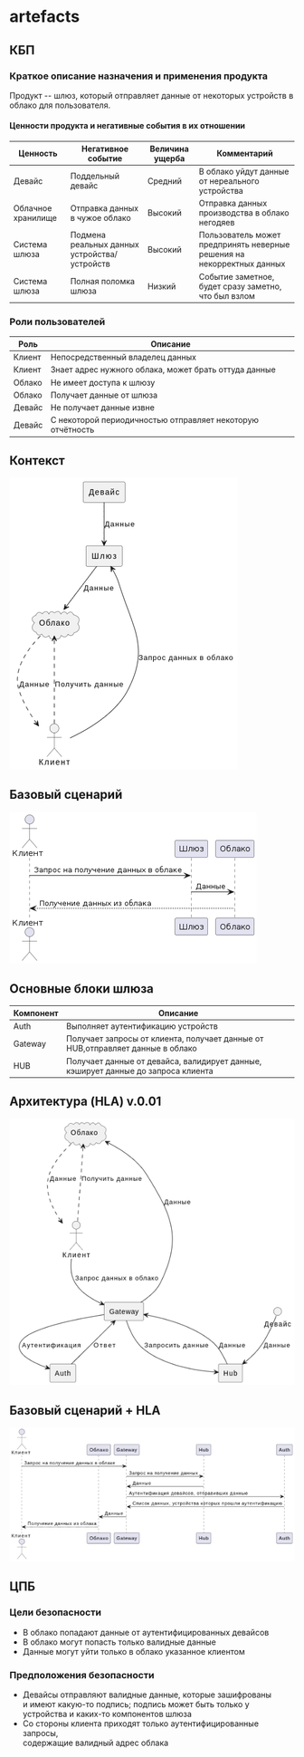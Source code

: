 # artefacts
## КБП
### Краткое описание назначения и применения продукта
Продукт -- шлюз, который отправляет данные от некоторых устройств в облако для пользователя.  
#### Ценности продукта и негативные события в их отношении
| Ценность |Негативное событие | Величина ущерба | Комментарий |
|---------------------|---------------------|---------------------|---------------------|
| Девайс  |Поддельный девайс| Средний | В облако уйдут данные от нереального устройства |
| Облачное хранилище |Отправка данных в чужое облако| Высокий | Отправка данных производства в облако негодяев |
| Система шлюза | Подмена реальных данных устройства/устройств | Высокий |Пользователь может предпринять неверные решения на некорректных данных|
| Система шлюза | Полная поломка шлюза | Низкий |Событие заметное, будет сразу заметно, что был взлом|

### Роли пользователей
| Роль |Описание                        | 
|------|--------------------------------|
|Клиент|Непосредственный владелец данных|
|Клиент|Знает адрес нужного облака, может брать оттуда данные|
|Облако|Не имеет доступа к шлюзу|
|Облако|Получает данные от шлюза|
|Девайс|Не получает данные извне|
|Девайс|С некоторой периодичностью отправляет некоторую отчётность|

## Контекст

![alt text](diagrams/context/context.png)

## Базовый сценарий
![basic_scenary](diagrams/basicScenary/basic-scenary.png)

## Основные блоки шлюза
| Компонент |Описание                        | 
|-----------|--------------------------------|
|Auth|Выполняет аутентификацию устройств|
|Gateway|Получает запросы от клиента, получает данные от HUB,отправляет данные в облако|
|HUB|Получает данные от девайса, валидирует данные, кэширует данные до запроса клиента|

## Архитектура (HLA) v.0.01
![alt text](diagrams/architectory-hla-0-01/architectory-0-01.png)

## Базовый сценарий + HLA
![alt text](diagrams/basicScenaryHla/basic-scenary-hla.png)
## ЦПБ
### Цели безопасности
* В облако попадают данные от аутентифицированных девайсов
* В облако могут попасть только валидные данные
* Данные могут уйти только в облако указанное клиентом
### Предположения безопасности 
* Девайсы отправляют валидные данные, которые зашифрованы  
и имеют какую-то подпись; подпись может быть только у  
устройства и каких-то компонентов шлюза
* Со стороны клиента приходят только аутентифицированные запросы,  
содержащие валидный адрес облака
